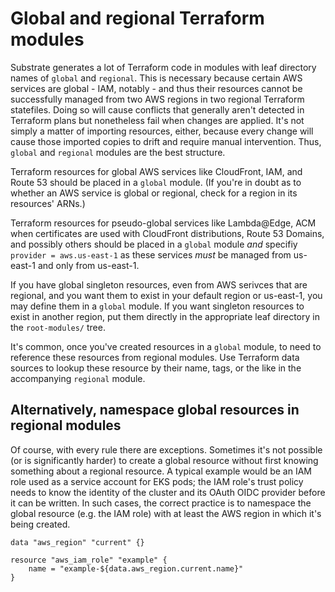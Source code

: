 # Global and regional Terraform modules

Substrate generates a lot of Terraform code in modules with leaf directory names of `global` and `regional`. This is necessary because certain AWS services are global - IAM, notably - and thus their resources cannot be successfully managed from two AWS regions in two regional Terraform statefiles. Doing so will cause conflicts that generally aren't detected in Terraform plans but nonetheless fail when changes are applied. It's not simply a matter of importing resources, either, because every change will cause those imported copies to drift and require manual intervention. Thus, `global` and `regional` modules are the best structure.

Terraform resources for global AWS services like CloudFront, IAM, and Route 53 should be placed in a `global` module. (If you're in doubt as to whether an AWS service is global or regional, check for a region in its resources' ARNs.)

Terraform resources for pseudo-global services like Lambda@Edge, ACM when certificates are used with CloudFront distributions, Route 53 Domains, and possibly others should be placed in a `global` module _and_ specifiy `provider = aws.us-east-1` as these services _must_ be managed from us-east-1 and only from us-east-1.

If you have global singleton resources, even from AWS serivces that are regional, and you want them to exist in your default region or us-east-1, you may define them in a `global` module. If you want singleton resources to exist in another region, put them directly in the appropriate leaf directory in the `root-modules/` tree.

It's common, once you've created resources in a `global` module, to need to reference these resources from regional modules. Use Terraform data sources to lookup these resource by their name, tags, or the like in the accompanying `regional` module.

## Alternatively, namespace global resources in regional modules

Of course, with every rule there are exceptions. Sometimes it's not possible (or is significantly harder) to create a global resource without first knowing something about a regional resource. A typical example would be an IAM role used as a service account for EKS pods; the IAM role's trust policy needs to know the identity of the cluster and its OAuth OIDC provider before it can be written. In such cases, the correct practice is to namespace the global resource (e.g. the IAM role) with at least the AWS region in which it's being created.

```
data "aws_region" "current" {}

resource "aws_iam_role" "example" {
    name = "example-${data.aws_region.current.name}"
}
```
